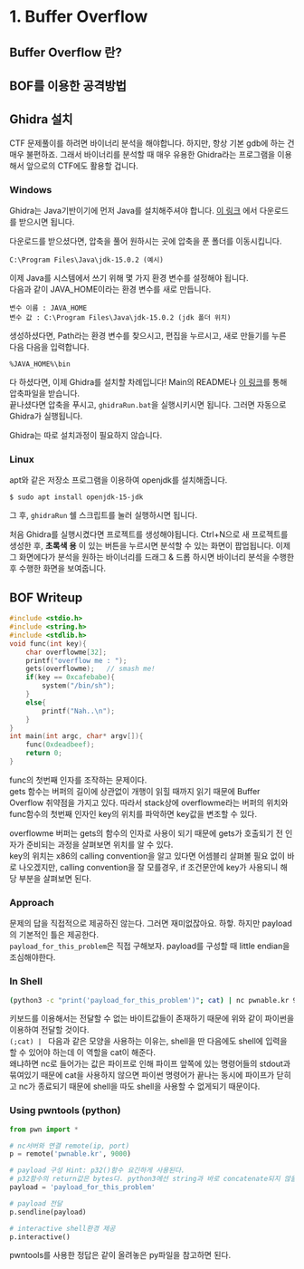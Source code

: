 # 1. Buffer Overflow
## Buffer Overflow 란?

## BOF를 이용한 공격방법

## Ghidra 설치
CTF 문제풀이를 하려면 바이너리 분석을 해야합니다. 하지만, 항상 기본 gdb에 하는 건 매우 불편하죠. 그래서 바이너리를 분석할 때 매우 유용한 Ghidra라는 프로그램을 이용해서 앞으로의 CTF에도 활용할 겁니다.

### Windows
Ghidra는 Java기반이기에 먼저 Java를 설치해주셔야 합니다. [이 링크](https://jdk.java.net/15/) 에서 다운로드를 받으시면 됩니다.

다운로드를 받으셨다면, 압축을 풀어 원하시는 곳에 압축을 푼 폴더를 이동시킵니다.
```
C:\Program Files\Java\jdk-15.0.2 (예시)
```
이제 Java를 시스템에서 쓰기 위해 몇 가지 환경 변수를 설정해야 됩니다.  
다음과 같이 JAVA_HOME이라는 환경 변수를 새로 만듭니다.
```
변수 이름 : JAVA_HOME
변수 값 : C:\Program Files\Java\jdk-15.0.2 (jdk 폴더 위치)
```
생성하셨다면, Path라는 환경 변수를 찾으시고, 편집을 누르시고, 새로 만들기를 누른 다음 다음을 입력합니다.
```
%JAVA_HOME%\bin
```
다 하셨다면, 이제 Ghidra를 설치할 차례입니다! Main의 README나 [이 링크](https://ghidra-sre.org/)를 통해 압축파일을 받습니다.  
끝나셨다면 압축을 푸시고, ```ghidraRun.bat```을 실행시키시면 됩니다. 그러면 자동으로 Ghidra가 실행됩니다.

Ghidra는 따로 설치과정이 필요하지 않습니다.

### Linux
apt와 같은 저장소 프로그램을 이용하여 openjdk를 설치해줍니다.
```
$ sudo apt install openjdk-15-jdk
```

그 후, ```ghidraRun``` 쉘 스크립트를 눌러 실행하시면 됩니다.

처음 Ghidra를 실행시켰다면 프로젝트를 생성해야됩니다. Ctrl+N으로 새 프로젝트를 생성한 후, __초록색 용__ 이 있는 버튼을 누르시면 분석할 수 있는 화면이 팝업됩니다. 이제 그 화면에다가 분석을 원하는 바이너리를 드래그 & 드롭 하시면 바이너리 분석을 수행한 후 수행한 화면을 보여줍니다.

## BOF Writeup

```c
#include <stdio.h>
#include <string.h>
#include <stdlib.h>
void func(int key){
	char overflowme[32];
	printf("overflow me : ");
	gets(overflowme);	// smash me!
	if(key == 0xcafebabe){
		system("/bin/sh");
	}
	else{
		printf("Nah..\n");
	}
}
int main(int argc, char* argv[]){
	func(0xdeadbeef);
	return 0;
}
```

func의 첫번째 인자를 조작하는 문제이다.  
gets 함수는 버퍼의 길이에 상관없이 개행이 읽힐 때까지 읽기 때문에 Buffer Overflow 취약점을 가지고 있다.
따라서 stack상에 overflowme라는 버퍼의 위치와 func함수의 첫번째 인자인 key의 위치를 파악하면 key값을 변조할 수 있다.

overflowme 버퍼는 gets의 함수의 인자로 사용이 되기 때문에 gets가 호출되기 전 인자가 준비되는 과정을 살펴보면 위치를 알 수 있다.  
key의 위치는 x86의 calling convention을 알고 있다면 어셈블리 살펴볼 필요 없이 바로 나오겠지만, calling convention을 잘 모를경우, if 조건문안에 key가 사용되니 해당 부분을 살펴보면 된다.

### Approach

문제의 답을 직접적으로 제공하진 않는다. 그러면 재미없잖아요. 하핳. 하지만 payload의 기본적인 틀은 제공한다.  
```payload_for_this_problem```은 직접 구해보자. payload를 구성할 때 little endian을 조심해야한다.

### In Shell
```sh
(python3 -c "print('payload_for_this_problem')"; cat) | nc pwnable.kr 9000
```
키보드를 이용해서는 전달할 수 없는 바이트값들이 존재하기 때문에 위와 같이 파이썬을 이용하여 전달할 것이다.  
```(;cat) | ``` 다음과 같은 모양을 사용하는 이유는, shell을 딴 다음에도 shell에 입력을 할 수 있어야 하는데 이 역할을 cat이 해준다.  
왜냐하면 nc로 들어가는 값은 파이프로 인해 파이프 앞쪽에 있는 명령어들의 stdout과 묶여있기 때문에 cat을 사용하지 않으면 파이썬 명령어가 끝나는 동시에 파이프가 닫히고 nc가 종료되기 때문에 shell을 따도 shell을 사용할 수 없게되기 때문이다.

### Using pwntools (python)
```py
from pwn import *

# nc서버와 연결 remote(ip, port)
p = remote('pwnable.kr', 9000)

# payload 구성 Hint: p32()함수 요긴하게 사용된다.
# p32함수의 return값은 bytes다. python3에선 string과 바로 concatenate되지 않을 것이다.
payload = 'payload_for_this_problem'

# payload 전달
p.sendline(payload)

# interactive shell환경 제공
p.interactive()
```

pwntools를 사용한 정답은 같이 올려놓은 py파일을 참고하면 된다.